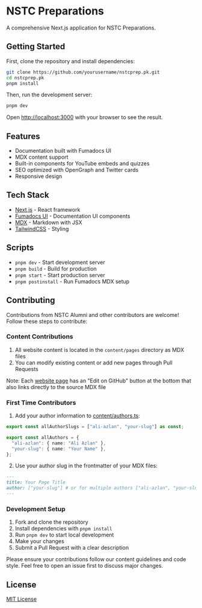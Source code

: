 # NSTC Preparations

A comprehensive Next.js application for NSTC Preparations.

## Getting Started

First, clone the repository and install dependencies:

```bash
git clone https://github.com/yourusername/nstcprep.pk.git
cd nstcprep.pk
pnpm install
```

Then, run the development server:

```bash
pnpm dev
```

Open [http://localhost:3000](http://localhost:3000) with your browser to see the result.

## Features

- Documentation built with Fumadocs UI
- MDX content support
- Built-in components for YouTube embeds and quizzes
- SEO optimized with OpenGraph and Twitter cards
- Responsive design

## Tech Stack

- [Next.js](https://nextjs.org/) - React framework
- [Fumadocs UI](https://fumadocs.vercel.app/) - Documentation UI components
- [MDX](https://mdxjs.com/) - Markdown with JSX
- [TailwindCSS](https://tailwindcss.com/) - Styling

## Scripts

- `pnpm dev` - Start development server
- `pnpm build` - Build for production
- `pnpm start` - Start production server
- `pnpm postinstall` - Run Fumadocs MDX setup

## Contributing

Contributions from NSTC Alumni and other contributors are welcome! Follow these steps to contribute:

### Content Contributions

1. All website content is located in the `content/pages` directory as MDX files
2. You can modify existing content or add new pages through Pull Requests

Note: Each [website page](https://nstcprep.pk) has an "Edit on GitHub" button at the bottom that also links directly to the source MDX file

### First Time Contributors

1. Add your author information to [content/authors.ts](content/authors.ts):

```typescript
export const allAuthorSlugs = ["ali-azlan", "your-slug"] as const;

export const allAuthors = {
  "ali-azlan": { name: "Ali Azlan" },
  "your-slug": { name: "Your Name" },
};
```

2. Use your author slug in the frontmatter of your MDX files:

```md
---
title: Your Page Title
author: ["your-slug"] # or for multiple authors ["ali-azlan", "your-slug"]
---
```

### Development Setup

1. Fork and clone the repository
2. Install dependencies with `pnpm install`
3. Run `pnpm dev` to start local development
4. Make your changes
5. Submit a Pull Request with a clear description

Please ensure your contributions follow our content guidelines and code style. Feel free to open an issue first to discuss major changes.

## License

[MIT License](LICENSE)
